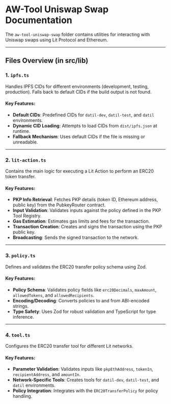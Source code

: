 # AW-Tool Uniswap Swap Documentation

The `aw-tool-uniswap-swap` folder contains utilities for interacting with Uniswap swaps using Lit Protocol and Ethereum.

---

## Files Overview (in src/lib)

### 1. **`ipfs.ts`**
Handles IPFS CIDs for different environments (development, testing, production). Falls back to default CIDs if the build output is not found.

#### Key Features:
- **Default CIDs**: Predefined CIDs for `datil-dev`, `datil-test`, and `datil` environments.
- **Dynamic CID Loading**: Attempts to load CIDs from `dist/ipfs.json` at runtime.
- **Fallback Mechanism**: Uses default CIDs if the file is missing or unreadable.

---

### 2. **`lit-action.ts`**
Contains the main logic for executing a Lit Action to perform an ERC20 token transfer.

#### Key Features:
- **PKP Info Retrieval**: Fetches PKP details (token ID, Ethereum address, public key) from the PubkeyRouter contract.
- **Input Validation**: Validates inputs against the policy defined in the PKP Tool Registry.
- **Gas Estimation**: Estimates gas limits and fees for the transaction.
- **Transaction Creation**: Creates and signs the transaction using the PKP public key.
- **Broadcasting**: Sends the signed transaction to the network.

---

### 3. **`policy.ts`**
Defines and validates the ERC20 transfer policy schema using Zod.

#### Key Features:
- **Policy Schema**: Validates policy fields like `erc20Decimals`, `maxAmount`, `allowedTokens`, and `allowedRecipients`.
- **Encoding/Decoding**: Converts policies to and from ABI-encoded strings.
- **Type Safety**: Uses Zod for robust validation and TypeScript for type inference.

---

### 4. **`tool.ts`**
Configures the ERC20 transfer tool for different Lit networks.

#### Key Features:
- **Parameter Validation**: Validates inputs like `pkpEthAddress`, `tokenIn`, `recipientAddress`, and `amountIn`.
- **Network-Specific Tools**: Creates tools for `datil-dev`, `datil-test`, and `datil` environments.
- **Policy Integration**: Integrates with the `ERC20TransferPolicy` for policy handling.
